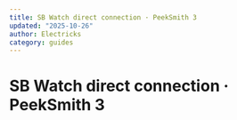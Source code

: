 ```yaml
---
title: SB Watch direct connection · PeekSmith 3
updated: "2025-10-26"
author: Electricks
category: guides
---
```


# SB Watch direct connection · PeekSmith 3


